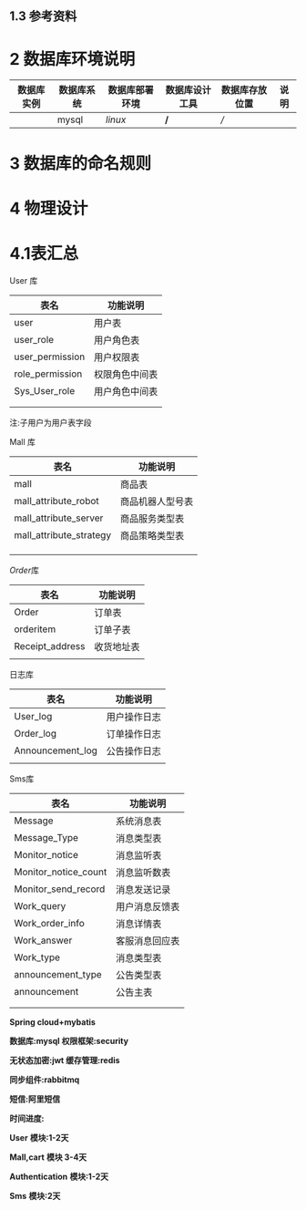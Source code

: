 

 

 

 



 



## 1.3         参考资料 



# **2**         **数据库环境说明**

| 数据库实例 | 数据库系统 | 数据库部署环境 | 数据库设计工具 | 数据库存放位置 | 说明 |
| ---------- | ---------- | -------------- | -------------- | -------------- | ---- |
|            | mysql      | *linux*        | **/**          | */*            |      |

 

# **3**         **数据库的命名规则**

# **4**         **物理设计**

# 4.1表汇总

User 库

 

 

| 表名            | 功能说明       |
| --------------- | -------------- |
| user            | 用户表         |
| user_role       | 用户角色表     |
| user_permission | 用户权限表     |
| role_permission | 权限角色中间表 |
| Sys_User_role   | 用户角色中间表 |
|                 |                |
|                 |                |

 注:子用户为用户表字段

 

 

 

 

Mall 库

 

| 表名                    | 功能说明         |
| ----------------------- | ---------------- |
| mall                    | 商品表           |
| mall_attribute_robot    | 商品机器人型号表 |
| mall_attribute_server   | 商品服务类型表   |
| mall_attribute_strategy | 商品策略类型表   |
|                         |                  |
|                         |                  |
|                         |                  |

 

 

*Order*库

 

| 表名            | 功能说明   |
| --------------- | ---------- |
| Order           | 订单表     |
| orderitem       | 订单子表   |
| Receipt_address | 收货地址表 |
|                 |            |

 

 

日志库

| 表名             | 功能说明     |
| ---------------- | ------------ |
| User_log         | 用户操作日志 |
| Order_log        | 订单操作日志 |
| Announcement_log | 公告操作日志 |
|                  |              |

 

 

 

 

 

Sms库

 

| 表名                 | 功能说明       |
| -------------------- | -------------- |
| Message              | 系统消息表     |
| Message_Type         | 消息类型表     |
| Monitor_notice       | 消息监听表     |
| Monitor_notice_count | 消息监听数表   |
| Monitor_send_record  | 消息发送记录   |
| Work_query           | 用户消息反馈表 |
| Work_order_info      | 消息详情表     |
| Work_answer          | 客服消息回应表 |
| Work_type            | 消息类型表     |
| announcement_type    | 公告类型表     |
| announcement         | 公告主表       |
|                      |                |
|                      |                |

 

 

 

**Spring cloud+mybatis**

**数据库:mysql   权限框架:security**  

**无状态加密:jwt  缓存管理:redis**

**同步组件:rabbitmq**

**短信:阿里短信**

 

 

 

**时间进度:**

 

**User** **模块:1-2天**

**Mall,cart** **模块 3-4天**

**Authentication** **模块:1-2天**

**Sms** **模块:2天**

 

 

 